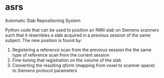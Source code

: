 # asrs
Automatic Slab Repositioning System

Python code that can be used to position an fMRI slab on Siemens scanners such that it resembles a slab acquired in a previous session of the same subject. The new position is found by:

1. Registering a reference scan from the previous session the the same type of reference scan from the current session
2. Fine-tuning that registration on the volume of the slab 
3. Converting the resulting qform (mapping from voxel to scanner space) to Siemens protocol parameters
